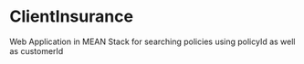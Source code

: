 # ClientInsurance
Web Application in MEAN Stack for searching policies using policyId as well as customerId
